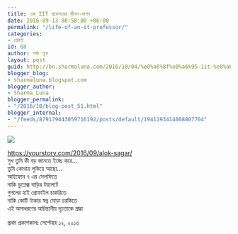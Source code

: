 ```yaml
---
title: এক IIT প্রফেসরের জীবন-যাপন
date: 2016-09-13 00:58:00 +06:00
permalink: "/life-of-an-it-professor/"
categories:
- প্রেরণা
id: 68
author: শর্মা লুনা
layout: post
guid: http://bn.sharmaluna.com/2016/10/04/%e0%a6%8f%e0%a6%95-iit-%e0%a6%aa%e0%a7%8d%e0%a6%b0%e0%a6%ab%e0%a7%87%e0%a6%b8%e0%a6%b0%e0%a7%87%e0%a6%b0-%e0%a6%9c%e0%a7%80%e0%a6%ac%e0%a6%a8-%e0%a6%af%e0%a6%be%e0%a6%aa%e0%a6%a8/
blogger_blog:
- sharmaluna.blogspot.com
blogger_author:
- Sharma Luna
blogger_permalink:
- "/2016/10/blog-post_51.html"
blogger_internal:
- "/feeds/879179443059716192/posts/default/1941193414008807704"
---
```


![](https://3.bp.blogspot.com/-Ozs18TT2G30/V_Ot-eN0gxI/AAAAAAAAAWo/qsIxUvqQMVwYw7wZOMqZZAhM6akKTJhYACK4B/s400/yourstory-Alok-Sagar.jpg)

https://yourstory.com/2016/09/alok-sagar/  
সুখ তুমি কী বড় জানতে ইচ্ছে করে…  
তুমি কোথায় লুকিয়ে আছো…  
আইফোন ৭ এর সেলফিতে  
নাকি ডুপ্লেক্স বাড়ির টয়লেটে  
গুগলের হাই প্রোফাইল চাকরিতে  
নাকি কোটি টাকার স্বপ্ন মোড়া চরকিতে  
এই অসাধরণের অচিন্ত্যনীয় দৃঢ়তাকে শ্রদ্ধা

প্রথম প্রকাশকালঃ সেপ্টেম্বর ১২, ২০১৬